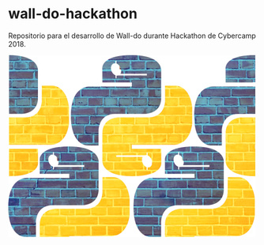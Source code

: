 # wall-do-hackathon
Repositorio para el desarrollo de Wall-do durante Hackathon de Cybercamp 2018.

![](notas/imgs/500_logo_walldo_ladrillo.png)
